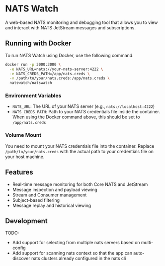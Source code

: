 # NATS Watch

A web-based NATS monitoring and debugging tool that allows you to view and interact with NATS JetStream messages and subscriptions.

## Running with Docker

To run NATS Watch using Docker, use the following command:

```bash
docker run -p 3000:3000 \
  -e NATS_URL=nats://your-nats-server:4222 \
  -e NATS_CREDS_PATH=/app/nats.creds \
  -v /path/to/your/nats.creds:/app/nats.creds \
  natswatch/natswatch
```

### Environment Variables

- `NATS_URL`: The URL of your NATS server (e.g., `nats://localhost:4222`)
- `NATS_CREDS_PATH`: Path to your NATS credentials file inside the container. When using the Docker command above, this should be set to `/app/nats.creds`

### Volume Mount

You need to mount your NATS credentials file into the container. Replace `/path/to/your/nats.creds` with the actual path to your credentials file on your host machine.

## Features

- Real-time message monitoring for both Core NATS and JetStream
- Message inspection and payload viewing
- Stream and Consumer management
- Subject-based filtering
- Message replay and historical viewing

## Development

TODO:

- Add support for selecting from multiple nats servers based on multi-config
- Add support for scanning nats context so that the app can auto-discover nats clusters already configured in the nats cli
